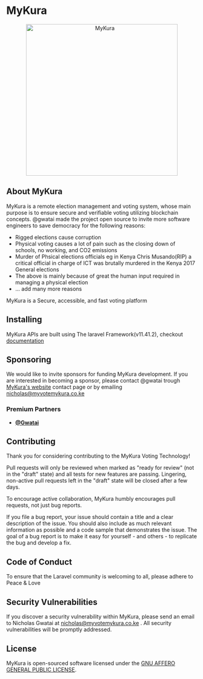 # MyKura

<p align="center"><a href="https://myvotemykura.co.ke" target="_blank"><img src="https://www.myvotemykura.co.ke/assets/images/mykura-new-logo.jpg" width="400" alt=MyKura Logo"></a></p>

## About MyKura

MyKura is a remote election management and voting system, whose main purpose is to ensure secure and verifiable voting utilizing blockchain concepts. @gwatai made the project open source to invite more software engineers to save democracy for the following reasons:

- Rigged elections cause corruption
- Physical voting causes a lot of pain such as the closing down of schools, no working, and CO2 emissions
- Murder of Phsical elections officials eg in Kenya Chris Musando(RIP) a critical official in charge of ICT was brutally murdered in the Kenya 2017 General elections
- The above is mainly because of great the human input required in managing a physical election
- ... add many more reasons

MyKura is a Secure, accessible, and fast voting platform

## Installing

MyKura APIs are built using The laravel Framework(v11.41.2), checkout  [documentation](https://laravel.com/docs) 


## Sponsoring

We would like to invite sponsors for funding MyKura development. If you are interested in becoming a sponsor, please contact @gwatai trough [MyKura's website](https://myvotemykura.co.ke) contact page or by emailing nicholas@myvotemykura.co.ke

### Premium Partners

- **[@Gwatai](https://ceo.househunting.co.ke)**


## Contributing

Thank you for considering contributing to the MyKura Voting Technology! 

Pull requests will only be reviewed when marked as "ready for review" (not in the "draft" state) and all tests for new features are passing. Lingering, non-active pull requests left in the "draft" state will be closed after a few days.

To encourage active collaboration, MyKura humbly encourages pull requests, not just bug reports.

If you file a bug report, your issue should contain a title and a clear description of the issue. You should also include as much relevant information as possible and a code sample that demonstrates the issue. The goal of a bug report is to make it easy for yourself - and others - to replicate the bug and develop a fix.


## Code of Conduct

To ensure that the Laravel community is welcoming to all, please adhere to Peace & Love

## Security Vulnerabilities

If you discover a security vulnerability within MyKura, please send an email to Nicholas Gwatai at nicholas@myvotemykura.co.ke . All security vulnerabilities will be promptly addressed.

## License

MyKura is open-sourced software licensed under the [GNU AFFERO GENERAL PUBLIC LICENSE](https://opensource.org/licenses/MIT).
